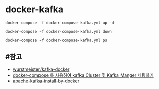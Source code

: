 # docker-kafka

```
docker-compose -f docker-compose-kafka.yml up -d

docker-compose -f docker-compose-kafka.yml down

docker-compose -f docker-compose-kafka.yml ps

```

#참고
-------
* [wurstmeister/kafka-docker](https://github.com/wurstmeister/kafka-docker)
* [docker-compose 를 사용하여 kafka Cluster 및 Kafka Manger 세팅하기](https://akageun.github.io/2020/05/01/docker-compose-kafka-cluster-manager.html)
* [apache-kafka-install-by-docker](https://daddyprogrammer.org/post/12087/apache-kafka-install-by-docker/)
